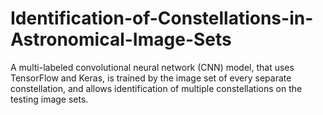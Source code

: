 # Identification-of-Constellations-in-Astronomical-Image-Sets
A multi-labeled convolutional neural network (CNN) model, that uses TensorFlow and Keras, is trained by the image set of every separate constellation, and allows identification of multiple constellations on the testing image sets. 
